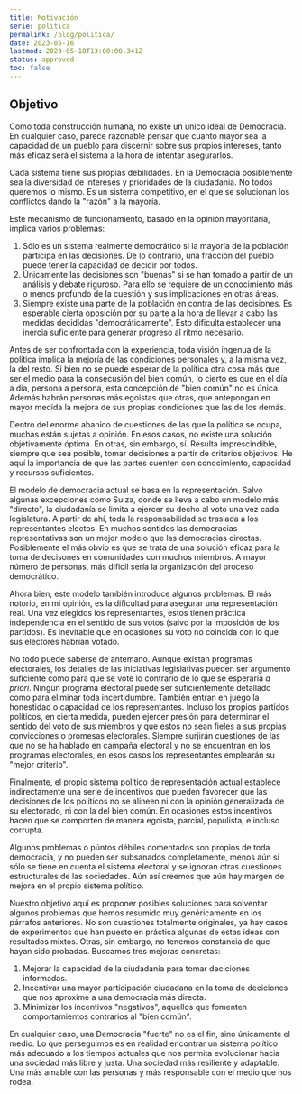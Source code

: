 ```yaml
---
title: Motivación
serie: politica
permalink: /blog/politica/
date: 2023-05-16
lastmod: 2023-05-18T13:00:00.341Z
status: approved
toc: false
---
```


## Objetivo

Como toda construcción humana, no existe un único ideal de Democracia. En cualquier caso, parece razonable pensar que cuanto mayor sea la capacidad de un pueblo para discernir sobre sus propios intereses, tanto más eficaz será el sistema a la hora de intentar asegurarlos.

Cada sistema tiene sus propias debilidades. En la Democracia posiblemente sea la diversidad de intereses y prioridades de la ciudadanía. No todos queremos lo mismo. Es un sistema competitivo, en el que se solucionan los conflictos dando la "razón" a la mayoría.

Este mecanismo de funcionamiento, basado en la opinión mayoritaria, implica varios problemas:
1. Sólo es un sistema realmente democrático si la mayoría de la población participa en las decisiones. De lo contrario, una fracción del pueblo puede tener la capacidad de decidir por todos.
1. Únicamente las decisiones son "buenas" si se han tomado a partir de un análisis y debate riguroso. Para ello se requiere de un conocimiento más o menos profundo de la cuestión y sus implicaciones en otras áreas. 
1. Siempre existe una parte de la población en contra de las decisiones. Es esperable cierta oposición por su parte a la hora de llevar a cabo las medidas decididas "democráticamente". Esto dificulta establecer una inercia suficiente para generar progreso al ritmo necesario.

Antes de ser confrontada con la experiencia, toda visión ingenua de la política implica la mejoría de las condiciones personales y, a la misma vez, la del resto. Si bien no se puede esperar de la política otra cosa más que ser el medio para la consecusión del bien común, lo cierto es que en el día a día, persona a persona, esta concepción de "bien común" no es única. Además habrán personas más egoistas que otras, que antepongan en mayor medida la mejora de sus propias condiciones que las de los demás. 

Dentro del enorme abanico de cuestiones de las que la política se ocupa, muchas están sujetas a opinión. En esos casos, no existe una solución objetivamente óptima. En otras, sin embargo, sí. Resulta imprescindible, siempre que sea posible, tomar decisiones a partir de criterios objetivos. He aquí la importancia de que las partes cuenten con conocimiento, capacidad y recursos suficientes.

El modelo de democracia actual se basa en la representación. Salvo algunas excepciones como Suiza, donde se lleva a cabo un modelo más "directo", la ciudadanía se limita a ejercer su decho al voto una vez cada legislatura. A partir de ahí, toda la responsabilidad se traslada a los representantes electos. En muchos sentidos las democracias representativas son un mejor modelo que las democracias directas. Posiblemente el más obvio es que se trata de una solución eficaz para la toma de decisones en comunidades con muchos miembros. A mayor número de personas, más dificil sería la organización del proceso democrático.

Ahora bien, este modelo también introduce algunos problemas. El más notorio, en mi opinión, es la dificultad para asegurar una representación real. Una vez elegidos los representantes, estos tienen práctica independencia en el sentido de sus votos (salvo por la imposición de los partidos). Es inevitable que en ocasiones su voto no coincida con lo que sus electores habrían votado. 

No todo puede saberse de antemano. Aunque existan programas electorales, los detalles de las iniciativas legislativas pueden ser argumento suficiente como para que se vote lo contrario de lo que se esperaría *a priori*. Ningún programa electoral puede ser suficientemente detallado como para eliminar toda incertidumbre. También entran en juego la honestidad o capacidad de los representantes. Incluso los propios partídos políticos, en cierta medida, pueden ejercer presión para determinar el sentido del voto de sus miembros y que estos no sean fieles a sus propias convicciones o promesas electorales. Siempre surjirán cuestiones de las que no se ha hablado en campaña electoral y no se encuentran en los programas electorales, en esos casos los representantes emplearán su "mejor criterio". 

Finalmente, el propio sistema político de representación actual establece indirectamente una serie de incentivos que pueden favorecer que las decisiones de los políticos no se alineen ni con la opinión generalizada de su electorado, ni con la del bien común. En ocasiones estos incentivos hacen que se comporten de manera egoista, parcial, populista, e incluso corrupta.

Algunos problemas o púntos débiles comentados son propios de toda democracia, y no pueden ser subsanados completamente, menos aún si sólo se tiene en cuenta el sistema electoral y se ignoran otras cuestiones estructurales de las sociedades. Aún así creemos que aún hay margen de mejora en el propio sistema político. 

Nuestro objetivo aquí es proponer posibles soluciones para solventar algunos problemas que hemos resumido muy genéricamente en los párrafos anteriores. No son cuestiones totalmente originales, ya hay casos de experimentos que han puesto en práctica algunas de estas ideas con resultados mixtos. Otras, sin embargo, no tenemos constancia de que hayan sido probadas. Buscamos tres mejoras concretas:
1. Mejorar la capacidad de la ciudadanía para tomar deciciones informadas.
1. Incentivar una mayor participación ciudadana en la toma de deciciones que nos aproxime a una democracia más directa.
1. Minimizar los incentivos "negativos", aquellos que fomenten comportamientos contrarios al "bien común".

En cualquier caso, una Democracia "fuerte" no es el fin, sino únicamente el medio. Lo que perseguimos es en realidad encontrar un sistema político más adecuado a los tiempos actuales que nos permita evolucionar hacia una sociedad más libre y justa. Una sociedad más resiliente y adaptable. Una más amable con las personas y más responsable con el medio que nos rodea.